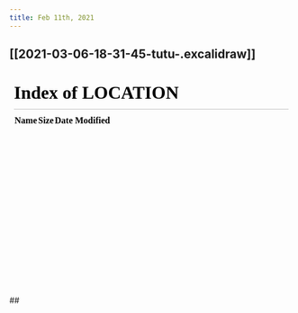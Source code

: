 ```yaml
---
title: Feb 11th, 2021
---
```


## [[2021-03-06-18-31-45-tutu-.excalidraw]]
<iframe class="draw-iframe" src="/#/draw?file=2021-03-06-18-31-45-tutu-.excalidraw" width="100%" height="400" frameborder="0" allowfullscreen></iframe>
##
